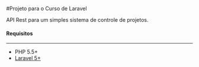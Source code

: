 #Projeto para o Curso de Laravel

API Rest para um simples sistema de controle de projetos.

#### Requisitos
------------
* PHP 5.5+
* [Laravel 5+](http://laravel.com/)
